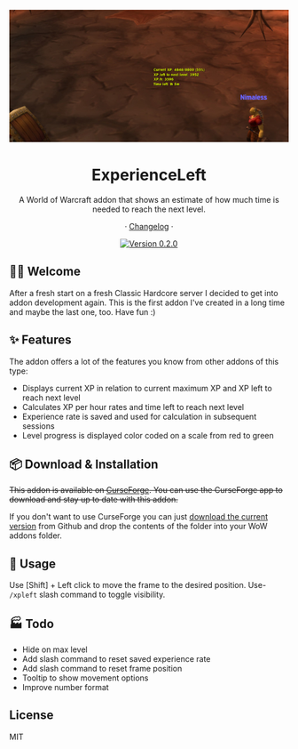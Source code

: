 <div align="center">

![Screenshot][image-screenshot]

# ExperienceLeft

A World of Warcraft addon that shows an estimate of how much time is needed to reach the next level.

· [Changelog](./CHANGELOG.md) ·

[![Version 0.2.0][github-release-shield]][github-release-link]

</div>

## 👋🏻 Welcome

After a fresh start on a fresh Classic Hardcore server I decided to get into addon development again. This is the first addon I've created in a long time and maybe the last one, too. Have fun :)

## ✨ Features

The addon offers a lot of the features you know from other addons of this type:

-   Displays current XP in relation to current maximum XP and XP left to reach next level
-   Calculates XP per hour rates and time left to reach next level
-   Experience rate is saved and used for calculation in subsequent sessions
-   Level progress is displayed color coded on a scale from red to green

## 📦 Download & Installation

~~This addon is available on [CurseForge][curseforge-release-link]. You can use the CurseForge app to download and stay up to date with this addon.~~

If you don't want to use CurseForge you can just [download the current version][github-release-link] from Github and drop the contents of the folder into your WoW addons folder.

## 🔨 Usage

Use [Shift] + Left click to move the frame to the desired position. Use- `/xpleft` slash command to toggle visibility.

## 🏭 Todo

-   Hide on max level
-   Add slash command to reset saved experience rate
-   Add slash command to reset frame position
-   Tooltip to show movement options
-   Improve number format

## License

MIT

<!-- Links -->

[curseforge-release-link]: https://www.curseforge.com/wow/addons/experience-left
[github-release-shield]: https://img.shields.io/badge/version-0.2.0-blue?color=369eff&labelColor=black&logo=github
[github-release-link]: https://github.com/hjenneberg/wow-experience-left/releases/tag/0.2.0
[image-screenshot]: ./docs/images/screenshot.png
